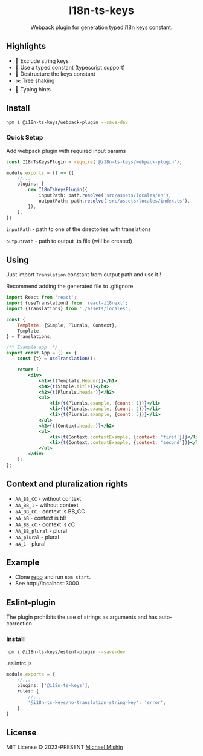 <h1 align='center'>I18n-ts-keys</h1>

[//]: # (<p align="center">)

[//]: # (<a href="https://www.npmjs.com/package/@i18n-ts-keys/webpack-plugin" target="__blank"><img src="https://img.shields.io/npm/v/@i18n-ts-keys/webpack-plugin?style=flat&colorA=002438&colorB=28CF8D" alt="NPM version"></a>)

[//]: # (<a href="https://www.npmjs.com/package/@i18n-ts-keys/webpack-plugin" target="__blank"><img alt="NPM Downloads" src="https://img.shields.io/npm/dm/@i18n-ts-keys/webpack-plugin?flat&colorA=002438&colorB=28CF8D"></a>)

[//]: # (<a href="https://github.com/platinum355/i18n-ts-keys" target="__blank"><img alt="GitHub stars" src="https://img.shields.io/github/stars/platinum355/i18n-ts-keys?flat&colorA=002438&colorB=28CF8D"></a>)

[//]: # (</p>)

<p align="center">
Webpack plugin for generation typed i18n keys constant.
</p>

## Highlights

- 🌱 Exclude string keys
- 💎 Use a typed constant (typescript support)
- 🚀 Destructure the keys constant
- ✂️ Tree shaking
- 🔗 Typing hints

## Install

```bash
npm i @i18n-ts-keys/webpack-plugin --save-dev
```

### Quick Setup

Add webpack plugin with required input params

```ts
const I18nTsKeysPlugin = require('@i18n-ts-keys/webpack-plugin');

module.exports = () => ({
    //...
    plugins: [
        new I18nTsKeysPlugin({
            inputPath: path.resolve('src/assets/locales/en'),
            outputPath: path.resolve('src/assets/locales/index.ts'),
        }),
    ],
})
```

`inputPath` - path to one of the directories with translations

`outputPath` - path to output .ts file (will be created)


## Using

Just import `Translation` constant from output path and use it !

Recommend adding the generated file to .gitignore

```jsx
import React from 'react';
import {useTranslation} from 'react-i18next';
import {Translations} from './assets/locales';

const {
    Template: {Simple, Plurals, Context},
    Template,
} = Translations;

/** Example app. */
export const App = () => {
    const {t} = useTranslation();

    return (
        <div>
            <h1>{t(Template.Header)}</h1>
            <h4>{t(Simple.title)}</h4>
            <h2>{t(Plurals.header)}</h2>
            <ul>
                <li>{t(Plurals.example, {count: 1})}</li>
                <li>{t(Plurals.example, {count: 2})}</li>
                <li>{t(Plurals.example, {count: 5})}</li>
            </ul>
            <h2>{t(Context.header)}</h2>
            <ul>
                <li>{t(Context.contextExample, {context: 'first'})}</li>
                <li>{t(Context.contextExample, {context: 'second'})}</li>
            </ul>
        </div>
    );
};
```

## Context and pluralization rights

- `AA_BB_CC` - without context
- `AA_BB_1` - without context
- `aA_BB_CC` - context is BB_CC
- `aA_bB` - context is bB
- `AA_BB_cC` - context is cC
- `AA_BB_plural` - plural
- `aA_plural` - plural
- `aA_1` - plural


## Example

- Clone [repo](https://github.com/platinum355/i18n-ts-keys.git) and run `npm start`.
- See http://localhost:3000

## Eslint-plugin

The plugin prohibits the use of strings as arguments and has auto-correction.

### Install

```bash
npm i @i18n-ts-keys/eslint-plugin --save-dev
```

.eslintrc.js
```ts
module.exports = {
    //...
    plugins: ['@i18n-ts-keys'],
    rules: {
        //...
        '@i18n-ts-keys/no-translation-string-key': 'error',
    }
}
```

## License

MIT License © 2023-PRESENT [Michael Mishin](https://github.com/platinum355)
